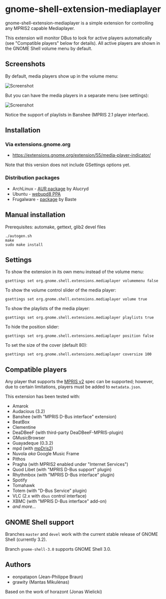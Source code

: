 # gnome-shell-extension-mediaplayer

gnome-shell-extension-mediaplayer is a simple extension for controlling any MPRIS2 capable Mediaplayer.

This extension will monitor DBus to look for active players automatically (see "Compatible players" below for details). All active players are shown in the GNOME Shell volume menu by default.

## Screenshots

By default, media players show up in the volume menu:

![Screenshot](https://github.com/eonpatapon/gnome-shell-extensions-mediaplayer/raw/master/data/mediaplayer2.png) 

But you can have the media players in a separate menu (see settings):

![Screenshot](https://github.com/eonpatapon/gnome-shell-extensions-mediaplayer/raw/master/data/mediaplayer1.png)

Notice the support of playlists in Banshee (MPRIS 2.1 player interface).

## Installation

### Via extensions.gnome.org

* https://extensions.gnome.org/extension/55/media-player-indicator/

Note that this version does not include GSettings options yet.

### Distribution packages

* ArchLinux - [AUR package](https://aur.archlinux.org/packages.php?ID=49367) by Alucryd
* Ubuntu - [webupd8 PPA](http://www.webupd8.org/2011/10/gnome-shell-mediaplayer-extension.html)
* Frugalware - [package](http://www.frugalware.org/packages/136448) by Baste

## Manual installation

Prerequisites: automake, gettext, glib2 devel files

    ./autogen.sh
    make
    sudo make install

## Settings

To show the extension in its own menu instead of the volume menu:

```gsettings set org.gnome.shell.extensions.mediaplayer volumemenu false```

To show the volume control slider of the media player:

```gsettings set org.gnome.shell.extensions.mediaplayer volume true```

To show the playlists of the media player:

```gsettings set org.gnome.shell.extensions.mediaplayer playlists true```

To hide the position slider:

```gsettings set org.gnome.shell.extensions.mediaplayer position false```

To set the size of the cover (default 80):

```gsettings set org.gnome.shell.extensions.mediaplayer coversize 100```

## Compatible players

Any player that supports the [MPRIS v2](http://www.mpris.org/2.1/spec/) spec can be supported; however, due to certain limitations, players must be added to `metadata.json`.

This extension has been tested with:

* Amarok
* Audacious (3.2)
* Banshee (with "MPRIS D-Bus interface" extension)
* BeatBox
* Clementine
* DeaDBeeF (with third-party DeaDBeeF-MPRIS-plugin)
* GMusicBrowser
* Guayadeque (0.3.2)
* mpd (with [mpDris2](https://github.com/eonpatapon/mpDris2))
* Nuvola *aka* Google Music Frame
* Pithos
* Pragha (with MPRIS2 enabled under "Internet Services")
* Quod Libet (with "MPRIS D-Bus support" plugin)
* Rhythmbox (with "MPRIS D-Bus interface" plugin)
* Spotify
* Tomahawk
* Totem (with "D-Bus Service" plugin)
* VLC (2.x with `dbus` control interface)
* XBMC (with "MPRIS D-Bus interface" add-on)
* *and more...*

## GNOME Shell support

Branches `master` and `devel` work with the current stable release of GNOME Shell (currently 3.2).

Branch `gnome-shell-3.0` supports GNOME Shell 3.0.

## Authors

* eonpatapon (Jean-Philippe Braun)
* grawity (Mantas Mikulėnas)

Based on the work of horazont (Jonas Wielicki)
